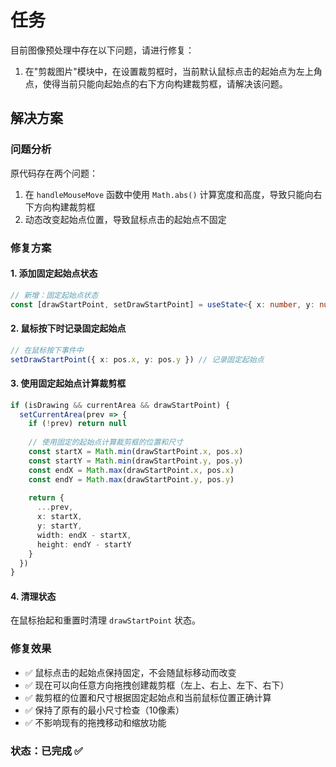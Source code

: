# 任务
目前图像预处理中存在以下问题，请进行修复：
1. 在"剪裁图片"模块中，在设置裁剪框时，当前默认鼠标点击的起始点为左上角点，使得当前只能向起始点的右下方向构建裁剪框，请解决该问题。

## 解决方案

### 问题分析
原代码存在两个问题：
1. 在 `handleMouseMove` 函数中使用 `Math.abs()` 计算宽度和高度，导致只能向右下方向构建裁剪框
2. 动态改变起始点位置，导致鼠标点击的起始点不固定

### 修复方案

#### 1. 添加固定起始点状态
```typescript
// 新增：固定起始点状态
const [drawStartPoint, setDrawStartPoint] = useState<{ x: number, y: number } | null>(null)
```

#### 2. 鼠标按下时记录固定起始点
```typescript
// 在鼠标按下事件中
setDrawStartPoint({ x: pos.x, y: pos.y }) // 记录固定起始点
```

#### 3. 使用固定起始点计算裁剪框
```typescript
if (isDrawing && currentArea && drawStartPoint) {
  setCurrentArea(prev => {
    if (!prev) return null
    
    // 使用固定的起始点计算裁剪框的位置和尺寸
    const startX = Math.min(drawStartPoint.x, pos.x)
    const startY = Math.min(drawStartPoint.y, pos.y)
    const endX = Math.max(drawStartPoint.x, pos.x)
    const endY = Math.max(drawStartPoint.y, pos.y)
    
    return {
      ...prev,
      x: startX,
      y: startY,
      width: endX - startX,
      height: endY - startY
    }
  })
}
```

#### 4. 清理状态
在鼠标抬起和重置时清理 `drawStartPoint` 状态。

### 修复效果
- ✅ 鼠标点击的起始点保持固定，不会随鼠标移动而改变
- ✅ 现在可以向任意方向拖拽创建裁剪框（左上、右上、左下、右下）
- ✅ 裁剪框的位置和尺寸根据固定起始点和当前鼠标位置正确计算
- ✅ 保持了原有的最小尺寸检查（10像素）
- ✅ 不影响现有的拖拽移动和缩放功能

### 状态：已完成 ✅